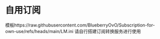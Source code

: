 # 自用订阅
模板https://raw.githubusercontent.com/BlueberryOvO/Subscription-for-own-use/refs/heads/main/LM.ini
请自行搭建订阅转换服务进行使用
